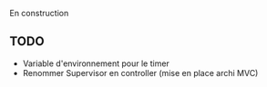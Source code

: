 En construction


TODO
-------------------------------------------------------------------------------
 - Variable d'environnement pour le timer
 - Renommer Supervisor en controller (mise en place archi MVC)
